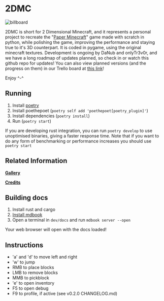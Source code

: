 # 2DMC

![billboard](https://imgur.com/ggSqLkm.png)

2DMC is short for 2 Dimensional Minecraft, and it represents a personal project to recreate the "[Paper Minecraft](https://scratch.mit.edu/projects/10128407)" game made with scratch in python, while polishing the game, improving the performance and staying true to it's 3D counterpart. It is coded in pygame, using the original minecraft textures. Development is ongoing by DaNub and onlyTr3v0r, and we have a long roadmap of updates planned, so check in or watch this github repo for updates! You can also view planned versions (and the progress on them) in our Trello board at [this link](https://trello.com/b/8FoVz3uU/2dmc)!

Enjoy ^-^

## Running

1) Install [poetry](https://python-poetry.org/docs/#installation)
3) Install poethepoet (`poetry self add 'poethepoet[poetry_plugin]'`)
2) Install dependencies (`poetry install`)
3) Run (`poetry start`)

If you are developing rust integration, you can run `poetry develop` to use unoptimised binaries, giving a faster response time.
Note that if you want to do any form of benchmarking or performance increases you should use `poetry start`

## Related Information

**[Gallery](https://imgur.com/gallery/BHqgAHi)**

**[Credits](CREDITS.md)**

## Building docs

1) Install rust and cargo
2) [Install mdbook](https://rust-lang.github.io/mdBook/guide/installation.html)
3) Open a terminal in `dev/docs` and run `mdbook server --open`

Your web browser will open with the docs loaded!

## Instructions

- 'a' and 'd' to move left and right
- 'w' to jump
- RMB to place blocks
- LMB to remove blocks
- MMB to pickblock
- 'e' to open inventory
- F5 to open debug
- F9 to profile, if active (see v0.2.0 CHANGELOG.md)
